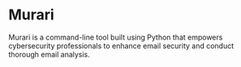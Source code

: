 # Murari
Murari is a command-line tool built using Python that empowers cybersecurity professionals to enhance email security and conduct thorough email analysis.
